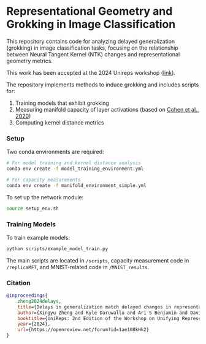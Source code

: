 # Representational Geometry and Grokking in Image Classification

This repository contains code for analyzing delayed generalization (grokking) in image classification tasks, focusing on the relationship between Neural Tangent Kernel (NTK) changes and representational geometry metrics.

This work has been accepted at the 2024 Unireps workshop ([link](https://openreview.net/forum?id=1ae108kHk2&noteId=1ae108kHk2)).

The repository implements methods to induce grokking and includes scripts for:
1. Training models that exhibit grokking
2. Measuring manifold capacity of layer activations (based on [Cohen et al., 2020](https://www.nature.com/articles/s41467-020-14578-5))
3. Computing kernel distance metrics

### Setup

Two conda environments are required:

```bash
# For model training and kernel distance analysis
conda env create -f model_training_environment.yml

# For capacity measurements
conda env create -f manifold_environment_simple.yml
```

To set up the network module:
```bash
source setup_env.sh
```

### Training Models

To train example models:
```bash
python scripts/example_model_train.py
```

The main scripts are located in `/scripts`, capacity measurement code in `/replicaMFT`, and MNIST-related code in `/MNIST_results`.

### Citation
```bibtex
@inproceedings{
    zheng2024delays,
    title={Delays in generalization match delayed changes in representational geometry},
    author={Xingyu Zheng and Kyle Daruwalla and Ari S Benjamin and David Klindt},
    booktitle={UniReps: 2nd Edition of the Workshop on Unifying Representations in Neural Models},
    year={2024},
    url={https://openreview.net/forum?id=1ae108kHk2}
}
```
